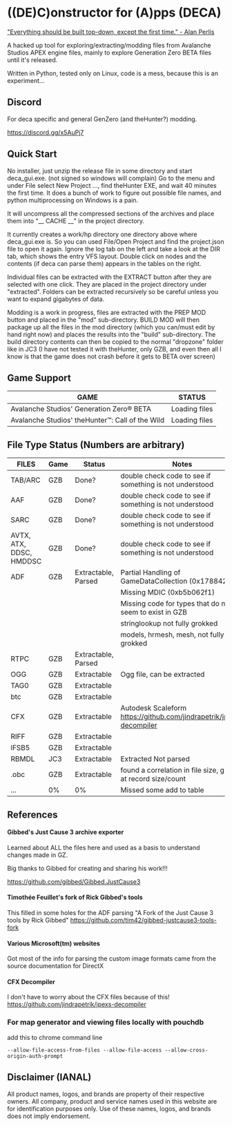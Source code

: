 # ((DE)C)onstructor for (A)pps (DECA)

["Everything should be built top-down, except the first time." - Alan Perlis](http://www.cs.yale.edu/homes/perlis-alan/quotes.html)

A hacked up tool for exploring/extracting/modding files from Avalanche Studios APEX engine files, 
mainly to explore Generation Zero BETA files until it's released.

Written in Python, tested only on Linux, code is a mess, because this is an experiment...

## Discord
For deca specific and general GenZero (and theHunter?) modding.

https://discord.gg/x5AuPj7

## Quick Start
No installer, just unzip the release file in some directory and start deca_gui.exe. (not signed so windows will complain)
Go to the menu and under File select New Project ..., find theHunter EXE, and wait 40 minutes the first time.
It does a bunch of work to figure out possible file names, and python multiprocessing on Windows is a pain.

It will uncompress all the compressed sections of the archives and place them into "__ CACHE __" in the project 
directory.

It currently creates a work/hp directory one directory above where deca_gui.exe is. So you can used File/Open Project 
and find the project.json file to open it again. Ignore the log tab on the left and take a look at the DIR tab, which 
shows the entry VFS layout. Double click on nodes and the contents (if deca can parse them) appears in the tables on 
the right.

Individual files can be extracted with the EXTRACT button after they are selected with one click. They are placed in 
the project directory under "extracted". Folders can be extracted recursively so be careful unless you want to expand 
gigabytes of data.

Modding is a work in progress, files are extracted with the PREP MOD button and placed in the "mod" sub-directory.
BUILD MOD will then package up all the files in the mod directory (which you can/must edit by hand right now) and 
places the results into the "build" sub-directory. The build directory contents can then be copied to the normal 
"dropzone" folder like in JC3 (I have not tested it with theHunter, only GZB, and even then all I know is that the 
game does not crash before it gets to BETA over screen)

## Game Support
|GAME|STATUS|
|---|---|
|Avalanche Studios' Generation Zero® BETA|Loading files|
|Avalanche Studios' theHunter™: Call of the Wild|Loading files|

## File Type Status (Numbers are arbitrary)
|FILES|Game|Status|Notes|
|-----|------------|-----------|-----|
|TAB/ARC|GZB|Done?| double check code to see if something is not understood |
|AAF| GZB|Done?| double check code to see if something is not understood |
|SARC| GZB|Done?| double check code to see if something is not understood |
|AVTX, ATX, DDSC, HMDDSC| GZB|Done? | double check code to see if something is not understood |
|ADF| GZB | Extractable, Parsed | Partial Handling of GameDataCollection (0x178842fe)|
| |  |  | Missing MDIC (0xb5b062f1) |
| |  |  | Missing code for types that do not seem to exist in GZB |
| |  |  | stringlookup not fully grokked |
| |  |  | models, hrmesh, mesh, not fully grokked |
|RTPC| GZB | Extractable, Parsed |  |
|OGG| GZB| Extractable | Ogg file, can be extracted |
|TAG0| GZB | Extractable |  |
|btc| GZB | Extractable |  |
|CFX| GZB | Extractable | Autodesk Scaleform https://github.com/jindrapetrik/jpexs-decompiler |
|RIFF| GZB | Extractable |  |
|lFSB5| GZB | Extractable |  |
|RBMDL|JC3|Extractable| Extracted Not parsed |
|.obc| GZB | Extractable | found a correlation in file size, guess at record size/count |
|...| 0% | 0% |  Missed some add to table|

## References
#### Gibbed's Just Cause 3 archive exporter
Learned about ALL the files here and used as a basis to understand changes made in GZ.

Big thanks to Gibbed for creating and sharing his work!!!

https://github.com/gibbed/Gibbed.JustCause3

#### Timothée Feuillet's fork of Rick Gibbed's tools
This filled in some holes for the ADF parsing
"A Fork of the Just Cause 3 tools by Rick Gibbed" 
https://github.com/tim42/gibbed-justcause3-tools-fork

#### Various Microsoft(tm) websites
Got most of the info for parsing the custom image formats came from the source documentation for DirectX

#### CFX Decompiler
I don't have to worry about the CFX files because of this!
https://github.com/jindrapetrik/jpexs-decompiler

### For map generator and viewing files locally with pouchdb
add this to chrome command line 
```
--allow-file-access-from-files --allow-file-access --allow-cross-origin-auth-prompt
```

## Disclaimer (IANAL)
All product names, logos, and brands are property of their respective owners. All company, product and service names used in this website are for identification purposes only. Use of these names, logos, and brands does not imply endorsement.
